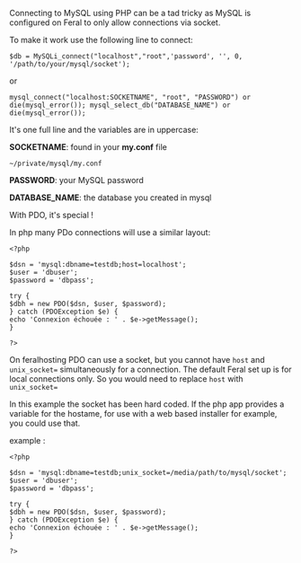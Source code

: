 
Connecting to MySQL using PHP can be a tad tricky as MySQL is configured on Feral to only allow connections via socket.

To make it work use the following line to connect:

~~~
$db = MySQLi_connect("localhost","root",'password', '', 0, '/path/to/your/mysql/socket');
~~~

or

~~~
mysql_connect("localhost:SOCKETNAME", "root", "PASSWORD") or die(mysql_error()); mysql_select_db("DATABASE_NAME") or die(mysql_error());
~~~

It's one full line and the variables are in uppercase:

**SOCKETNAME**: found in your **my.conf** file

~~~
~/private/mysql/my.conf
~~~

**PASSWORD**: your MySQL password

**DATABASE_NAME**: the database you created in mysql

With PDO, it's special !

In php many PDo connections will use a similar layout:

~~~
<?php

$dsn = 'mysql:dbname=testdb;host=localhost';
$user = 'dbuser';
$password = 'dbpass';

try {
$dbh = new PDO($dsn, $user, $password);
} catch (PDOException $e) {
echo 'Connexion échouée : ' . $e->getMessage();
}

?>
~~~

On feralhosting PDO can use a socket, but you cannot have `host` and `unix_socket=` simultaneously for a connection.
The default Feral set up is for local connections only. So you would need to replace `host` with `unix_socket=`

In this example the socket has been hard coded. If the php app provides a variable for the hostame, for use with a web based installer for example, you could use that.

example :

~~~
<?php

$dsn = 'mysql:dbname=testdb;unix_socket=/media/path/to/mysql/socket';
$user = 'dbuser';
$password = 'dbpass';

try {
$dbh = new PDO($dsn, $user, $password);
} catch (PDOException $e) {
echo 'Connexion échouée : ' . $e->getMessage();
}

?>
~~~


